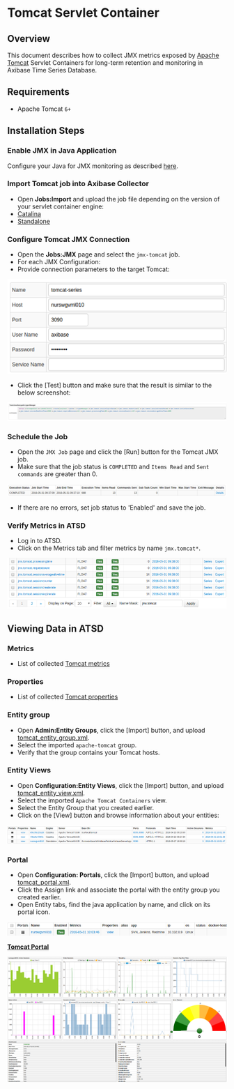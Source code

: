 # Tomcat Servlet Container

## Overview

This document describes how to collect JMX metrics exposed by [Apache Tomcat](http://tomcat.apache.org/) Servlet Containers  for long-term retention and monitoring in Axibase Time Series Database.

## Requirements

* Apache Tomcat `6+`

## Installation Steps

### Enable JMX in Java Application

Configure your Java for JMX monitoring as described [here](../../jmx.md).

### Import Tomcat job into Axibase Collector

* Open **Jobs:Import** and upload the job file depending on the version of your servlet container engine:
* [Catalina](configs/tomcat_catalina_job.xml)
* [Standalone](configs/tomcat_standalone_job.xml)

### Configure Tomcat JMX Connection

* Open the **Jobs:JMX** page and select the `jmx-tomcat` job.
* For each JMX Configuration:
* Provide connection parameters to the target Tomcat:

![](./images/tomcat_jmx_configuration.png)

* Click the [Test] button and make sure that the result is similar to the below screenshot:

![](./images/tomcat_test_jmx_configuration.png)

### Schedule the Job

* Open the `JMX Job` page and click the [Run] button for the Tomcat JMX job.
* Make sure that the job status is `COMPLETED` and `Items Read` and `Sent commands` are greater than 0.

![](./images/test_run.png)

* If there are no errors, set job status to 'Enabled' and save the job.

### Verify Metrics in ATSD

* Log in to ATSD.
* Click on the Metrics tab and filter metrics by name `jmx.tomcat*`.

![](./images/tomcat_metrics.png)

## Viewing Data in ATSD

### Metrics

* List of collected [Tomcat metrics](metric-list.md)

### Properties

* List of collected [Tomcat properties](properties-list.md)

### Entity group

* Open **Admin:Entity Groups**, click the [Import] button, and upload  [tomcat_entity_group.xml](configs/tomcat_entity_group.xml).
* Select the imported `apache-tomcat` group.
* Verify that the group contains your Tomcat hosts.

### Entity Views

* Open **Configuration:Entity Views**, click the [Import] button, and upload  [tomcat_entity_view.xml](configs/tomcat_entity_view.xml).
* Select the imported `Apache Tomcat Containers` view.
* Select the Entity Group that you created earlier.
* Click on the [View] button and browse information about your entities:

![](./images/tomcat_entity_view.png)

### Portal

* Open **Configuration: Portals**, click the [Import] button, and upload [tomcat_portal.xml](configs/tomcat_portal.xml).
* Click the Assign link and associate the portal with the entity group you created earlier.
* Open Entity tabs, find the java application by name, and click on its portal icon.

![](./images/tomcat_portal_icon.png)

[**Tomcat Portal**](http://apps.axibase.com/chartlab/106bddba)

![](./images/tomcat_portal.png)

